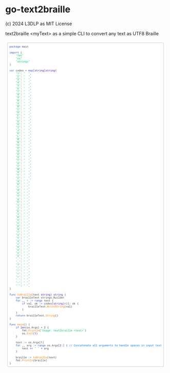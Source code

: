 # go-text2braille

(c) 2024 L3DLP as MIT License

text2braille &lt;myText> as a simple CLI to convert any text as UTF8 Braille 

[![Preview](README.png)](https://github.com/datamixio/pm/releases/tag/LIVE)

